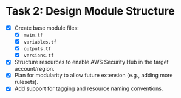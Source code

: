 # Task 2: Design Module Structure

- [x] Create base module files:
  - [x] `main.tf`
  - [x] `variables.tf`
  - [x] `outputs.tf`
  - [x] `versions.tf`
- [x] Structure resources to enable AWS Security Hub in the target account/region.
- [x] Plan for modularity to allow future extension (e.g., adding more rulesets).
- [x] Add support for tagging and resource naming conventions.
